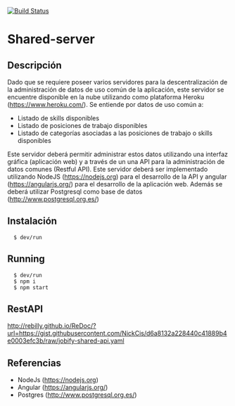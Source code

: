 [![Build Status](https://travis-ci.org/7552-taller2-jobify/shared-server.svg?branch=master)](https://travis-ci.org/7552-taller2-jobify/shared-server)

# Shared-server

## Descripción

Dado que se requiere poseer varios servidores para la descentralización de la administración de datos de uso común de la aplicación, este servidor se encuentre disponible en la nube utilizando como plataforma Heroku (https://www.heroku.com/).
Se entiende por datos de uso común a:
* Listado de skills disponibles
* Listado de posiciones de trabajo disponibles
* Listado de categorías asociadas a las posiciones de trabajo o skills disponibles


Este servidor deberá permitir administrar estos datos utilizando una interfaz gráfica (aplicación web) y a través de un una API para la administración de datos comunes (Restful API).  Este servidor deberá ser implementado utilizando NodeJS (https://nodejs.org) para el desarrollo de la API y angular (https://angularjs.org/) para el desarrollo de la aplicación web. Además se deberá utilizar Postgresql como base de datos (http://www.postgresql.org.es/)


## Instalación

```
  $ dev/run
```


## Running

```
  $ dev/run
  $ npm i
  $ npm start
```


## RestAPI

http://rebilly.github.io/ReDoc/?url=https://gist.githubusercontent.com/NickCis/d6a8132a228440c41889b4e0003efc3b/raw/jobify-shared-api.yaml


## Referencias
* NodeJs (https://nodejs.org)
* Angular (https://angularjs.org/)
* Postgres (http://www.postgresql.org.es/)
